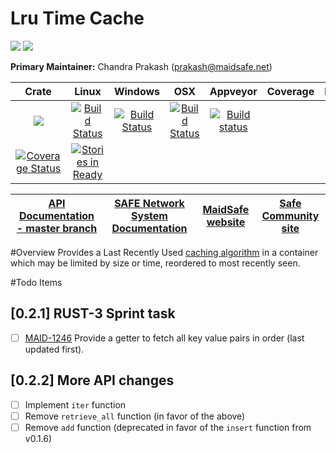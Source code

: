 # Lru Time Cache

[![](https://img.shields.io/badge/Project%20SAFE-Approved-green.svg)](http://maidsafe.net/applications) [![](https://img.shields.io/badge/License-GPL3-green.svg)](https://github.com/maidsafe/lru_time_cache/blob/master/COPYING)

**Primary Maintainer:** Chandra Prakash (prakash@maidsafe.net)

|Crate|Linux|Windows|OSX|Appveyor|Coverage|Issues|
|:---:|:---:|:-----:|:-:|:------:|:------:|:----:|
|[![](http://meritbadge.herokuapp.com/lru_time_cache)](https://crates.io/crates/lru_time_cache)|[![Build Status](https://travis-ci.org/maidsafe/lru_time_cache.svg?branch=master)](https://travis-ci.org/maidsafe/lru_time_cache)|[![Build Status](http://ci.maidsafe.net:8080/buildStatus/icon?job=lru_time_cache_win64_status_badge)](http://ci.maidsafe.net:8080/job/lru_time_cache_win64_status_badge/)|[![Build Status](http://ci.maidsafe.net:8080/buildStatus/icon?job=lru_time_cache_osx_status_badge)](http://ci.maidsafe.net:8080/job/lru_time_cache_osx_status_badge/)|[![Build status](https://ci.appveyor.com/api/projects/status/15km1vxtg83qgvb5/branch/master?svg=true)](https://ci.appveyor.com/project/MaidSafe-QA/lru-time-cache/branch/master)
|[![Coverage Status](https://coveralls.io/repos/maidsafe/lru_time_cache/badge.svg)](https://coveralls.io/r/maidsafe/lru_time_cache)|[![Stories in Ready](https://badge.waffle.io/maidsafe/lru_time_cache.png?label=ready&title=Ready)](https://waffle.io/maidsafe/lru_time_cache)|


| [API Documentation - master branch](http://maidsafe.net/lru_time_cache/master) | [SAFE Network System Documentation](http://systemdocs.maidsafe.net) | [MaidSafe website](http://maidsafe.net) | [Safe Community site](https://forum.safenetwork.io) |
|:------:|:-------:|:-------:|:-------:|

#Overview
Provides a Last Recently Used [caching algorithm](http://en.wikipedia.org/wiki/Cache_algorithms) in a container which may be limited by size or time, reordered to most recently seen.

#Todo Items
## [0.2.1] RUST-3 Sprint task
- [ ] [MAID-1246](https://maidsafe.atlassian.net/browse/MAID-1246) Provide a getter to fetch all key value pairs in order (last updated first).

## [0.2.2] More API changes
- [ ] Implement `iter` function
- [ ] Remove `retrieve_all` function (in favor of the above)
- [ ] Remove `add` function (deprecated in favor of the `insert` function from v0.1.6)
